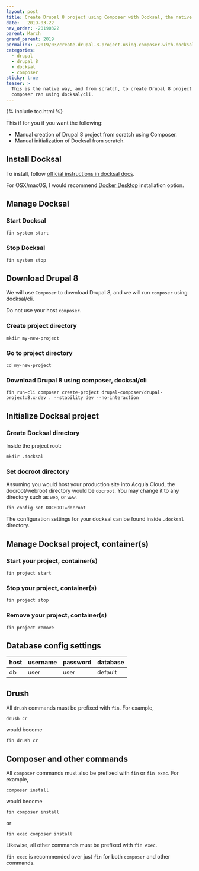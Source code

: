 ```yaml
---
layout: post
title: Create Drupal 8 project using Composer with Docksal, the native way
date:   2019-03-22
nav_order: -20190322
parent: March
grand_parent: 2019
permalink: /2019/03/create-drupal-8-project-using-composer-with-docksal-the-native-way
categories:
  - drupal
  - drupal 8
  - docksal
  - composer
sticky: true
teaser: >
  This is the native way, and from scratch, to create Drupal 8 project using
  composer ran using docksal/cli.
---
```


{% include toc.html %}

This if for you if you want the following:

* Manual creation of Drupal 8 project from scratch using Composer.
* Manual initialization of Docksal from scratch.

## Install Docksal

To install, follow [official instructions in docksal docs](https://docs.docksal.io/getting-started/setup/#what-is-your-operating-system).

For OSX/macOS, I would recommend [Docker Desktop](https://docs.docksal.io/getting-started/setup/#install-macos-docker-for-mac) installation option.

## Manage Docksal

### Start Docksal

```
fin system start
```

### Stop Docksal

```
fin system stop
```

## Download Drupal 8

We will use `Composer` to download Drupal 8, and we will run `composer` using docksal/cli.

Do not use your host `composer`.

### Create project directory
```
mkdir my-new-project
```

### Go to project directory
```
cd my-new-project
```

### Download Drupal 8 using composer, docksal/cli
```
fin run-cli composer create-project drupal-composer/drupal-project:8.x-dev . --stability dev --no-interaction
```

## Initialize Docksal project

### Create Docksal directory

Inside the project root:

```
mkdir .docksal
```

### Set docroot directory

Assuming you would host your production site into Acquia Cloud, the docroot/webroot directory would be `docroot`. You may change it to any directory such as `web`, or `www`.

```
fin config set DOCROOT=docroot
```

The configuration settings for your docksal can be found inside `.docksal` directory.

## Manage Docksal project, container(s)

### Start your project, container(s)
```
fin project start
```

### Stop your project, container(s)
```
fin project stop
```

### Remove your project, container(s)
```
fin project remove
```

## Database config settings

| host | username | password | database |
|:-----|:---------|:---------|:---------|
| db | user | user | default |

## Drush

All `drush` commands must be prefixed with `fin`. For example,

```
drush cr
```

would become

```
fin drush cr
```

## Composer and other commands

All `composer` commands must also be prefixed with `fin` or `fin exec`. For example,

```
composer install
```

would beocme

```
fin composer install
```

or

```
fin exec composer install
```

Likewise, all other commands must be prefixed with `fin exec`.

`fin exec` is recommended over just `fin` for both `composer` and other commands.
